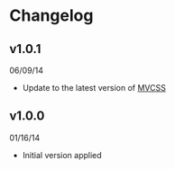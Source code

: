 # Changelog

## v1.0.1
06/09/14

- Update to the latest version of [MVCSS](http://mvcss.github.io/)

## v1.0.0
01/16/14

- Initial version applied

